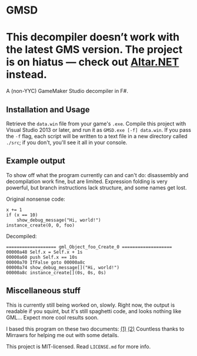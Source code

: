 # GMSD
# This decompiler doesn’t work with the latest GMS version. The project is on hiatus — check out [Altar.NET](https://gitlab.com/PoroCYon/Altar.NET) instead.
A (non-YYC) GameMaker Studio decompiler in F#.

## Installation and Usage
Retrieve the `data.win` file from your game's `.exe`. Compile this project with Visual Studio 2013 or later, and run it as `GMSD.exe [-f] data.win`. If you pass the `-f` flag, each script will be written to a text file in a new directory called `./src`; if you don't, you'll see it all in your console.

## Example output
To show off what the program currently can and can't do: disassembly and decompilation work fine, but are limited. Expression folding is very powerful, but branch instructions lack structure, and some names get lost.

Original nonsense code:

    x += 1
    if (x == 10)
        show_debug_message("Hi, world!")
    instance_create(0, 0, foo)

Decompiled:

    =================== gml_Object_foo_Create_0 ===================
    00000a48 Self.x = Self.x + 1s
    00000a60 push Self.x == 10s
    00000a70 IfFalse goto 00000a8c
    00000a74 show_debug_message[]("Hi, world!")
    00000a8c instance_create[](0s, 0s, 0s)

## Miscellaneous stuff
This is currently still being worked on, slowly. Right now, the output is readable if you squint, but it's still spaghetti code, and looks nothing like GML... Expect more cool results soon.

I based this program on these two documents: [(1)](http://rawr.ws/undertale/unpacking) [(2)](http://rawr.ws/undertale/decompilation) Countless thanks to Mirrawrs for helping me out with some details.

This project is MIT-licensed. Read `LICENSE.md` for more info.

